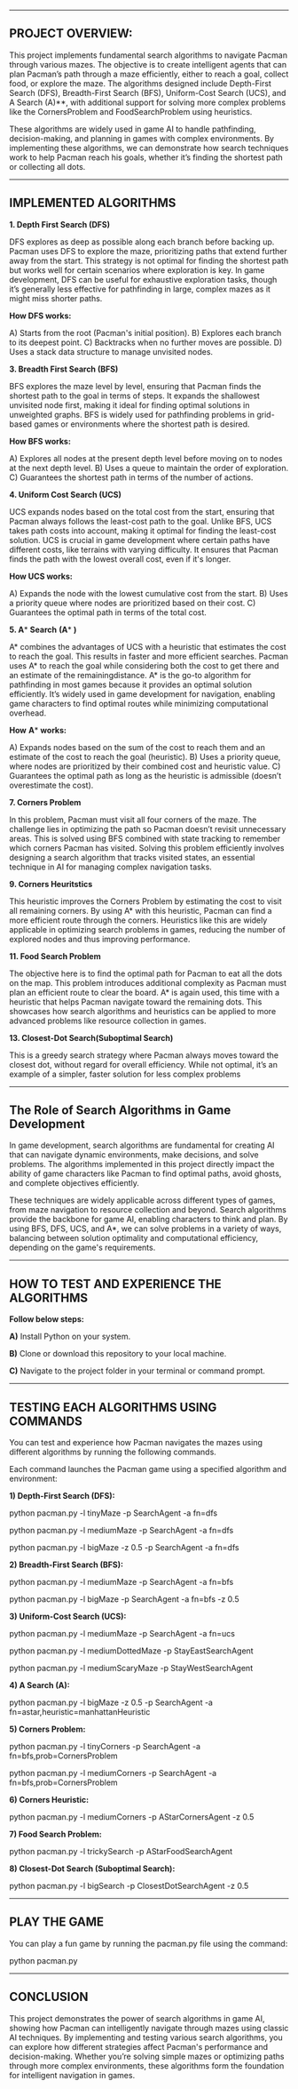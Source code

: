 ----------------------------------------------------------------------------------------------------------------------------------------------------------------------------------------------------------------------------------------------------------------------------
**PROJECT OVERVIEW:**
----------------------------------------------------------------------------------------------------------------------------------------------------------------------------------------------------------------------------------------------------------------------------
This project implements fundamental search algorithms to navigate Pacman through various mazes. The objective is to create intelligent agents that can plan Pacman’s path through a maze efficiently, either to reach a goal, collect food, or explore the maze. The algorithms designed include Depth-First Search (DFS), Breadth-First Search (BFS), Uniform-Cost Search (UCS), and A Search (A)**, with additional support for solving more complex problems like the CornersProblem and FoodSearchProblem using heuristics.

These algorithms are widely used in game AI to handle pathfinding, decision-making, and planning in games with complex environments. By implementing these algorithms, we can demonstrate how search techniques work to help Pacman reach his goals, whether it’s finding the shortest path or collecting all dots.

----------------------------------------------------------------------------------------------------------------------------------------------------------------------------------------------------------------------------------------------------------------------------
**IMPLEMENTED ALGORITHMS**
----------------------------------------------------------------------------------------------------------------------------------------------------------------------------------------------------------------------------------------------------------------------------

**1. Depth First Search (DFS)**

DFS explores as deep as possible along each branch before backing up. Pacman uses DFS to explore the maze, prioritizing paths that extend further away from the start. This strategy is not optimal for finding the shortest path but works well for certain scenarios where exploration is key.
In game development, DFS can be useful for exhaustive exploration tasks, though it’s generally less effective for pathfinding in large, complex mazes as it might miss shorter paths.

**How DFS works:**

A) Starts from the root (Pacman's initial position).
B) Explores each branch to its deepest point.
C) Backtracks when no further moves are possible.
D) Uses a stack data structure to manage unvisited nodes.
   
**3. Breadth First Search (BFS)**

BFS explores the maze level by level, ensuring that Pacman finds the shortest path to the goal in terms of steps. It expands the shallowest unvisited node first, making it ideal for finding optimal solutions in unweighted graphs.
BFS is widely used for pathfinding problems in grid-based games or environments where the shortest path is desired.

**How BFS works:**

A) Explores all nodes at the present depth level before moving on to nodes at the next depth level.
B) Uses a queue to maintain the order of exploration.
C) Guarantees the shortest path in terms of the number of actions.

**4. Uniform Cost Search (UCS)**

UCS expands nodes based on the total cost from the start, ensuring that Pacman always follows the least-cost path to the goal. Unlike BFS, UCS takes path costs into account, making it optimal for finding the least-cost solution.
UCS is crucial in game development where certain paths have different costs, like terrains with varying difficulty. It ensures that Pacman finds the path with the lowest overall cost, even if it's longer.

**How UCS works:**

A) Expands the node with the lowest cumulative cost from the start.
B) Uses a priority queue where nodes are prioritized based on their cost.
C) Guarantees the optimal path in terms of the total cost.

**5. A*** **Search** **(A*** **)**

A* combines the advantages of UCS with a heuristic that estimates the cost to reach the goal. This results in faster and more efficient searches. Pacman uses A* to reach the goal while considering both the cost to get there and an estimate of the remainingdistance.
A* is the go-to algorithm for pathfinding in most games because it provides an optimal solution efficiently. It’s widely used in game development for navigation, enabling game characters to find optimal routes while minimizing computational overhead.

**How** **A*** **works:**

A) Expands nodes based on the sum of the cost to reach them and an estimate of the cost to reach the goal (heuristic).
B) Uses a priority queue, where nodes are prioritized by their combined cost and heuristic value.
C) Guarantees the optimal path as long as the heuristic is admissible (doesn’t overestimate the cost).

**7. Corners Problem**

In this problem, Pacman must visit all four corners of the maze. The challenge lies in optimizing the path so Pacman doesn’t revisit unnecessary areas. This is solved using BFS combined with state tracking to remember which corners Pacman has visited.
Solving this problem efficiently involves designing a search algorithm that tracks visited states, an essential technique in AI for managing complex navigation tasks.

**9. Corners Heuritstics**

This heuristic improves the Corners Problem by estimating the cost to visit all remaining corners. By using A* with this heuristic, Pacman can find a more efficient route through the corners.
Heuristics like this are widely applicable in optimizing search problems in games, reducing the number of explored nodes and thus improving performance.

**11. Food Search Problem**

The objective here is to find the optimal path for Pacman to eat all the dots on the map. This problem introduces additional complexity as Pacman must plan an efficient route to clear the board. A* is again used, this time with a heuristic that helps Pacman navigate toward the remaining dots.
This showcases how search algorithms and heuristics can be applied to more advanced problems like resource collection in games.

**13. Closest-Dot Search(Suboptimal Search)**

This is a greedy search strategy where Pacman always moves toward the closest dot, without regard for overall efficiency. While not optimal, it’s an example of a simpler, faster solution for less complex problems

----------------------------------------------------------------------------------------------------------------------------------------------------------------------------------------------------------------------------------------------------------------------------
**The Role of Search Algorithms in Game Development**
----------------------------------------------------------------------------------------------------------------------------------------------------------------------------------------------------------------------------------------------------------------------------

In game development, search algorithms are fundamental for creating AI that can navigate dynamic environments, make decisions, and solve problems. The algorithms implemented in this project directly impact the ability of game characters like Pacman to find optimal paths, avoid ghosts, and complete objectives efficiently. 

These techniques are widely applicable across different types of games, from maze navigation to resource collection and beyond. Search algorithms provide the backbone for game AI, enabling characters to think and plan. By using BFS, DFS, UCS, and A*, we can solve problems in a variety of ways, balancing between solution optimality and computational efficiency, depending on the game's requirements.

----------------------------------------------------------------------------------------------------------------------------------------------------------------------------------------------------------------------------------------------------------------------------
**HOW TO TEST AND EXPERIENCE THE ALGORITHMS**
----------------------------------------------------------------------------------------------------------------------------------------------------------------------------------------------------------------------------------------------------------------------------

**Follow below steps:**

**A)** Install Python on your system.

**B)** Clone or download this repository to your local machine.

**C)** Navigate to the project folder in your terminal or command prompt.


----------------------------------------------------------------------------------------------------------------------------------------------------------------------------------------------------------------------------------------------------------------------------
**TESTING EACH ALGORITHMS USING COMMANDS**
----------------------------------------------------------------------------------------------------------------------------------------------------------------------------------------------------------------------------------------------------------------------------

You can test and experience how Pacman navigates the mazes using different algorithms by running the following commands. 

Each command launches the Pacman game using a specified algorithm and environment:

**1) Depth-First Search (DFS):**

python pacman.py -l tinyMaze -p SearchAgent -a fn=dfs

python pacman.py -l mediumMaze -p SearchAgent -a fn=dfs

python pacman.py -l bigMaze -z 0.5 -p SearchAgent -a fn=dfs

**2) Breadth-First Search (BFS):**

python pacman.py -l mediumMaze -p SearchAgent -a fn=bfs

python pacman.py -l bigMaze -p SearchAgent -a fn=bfs -z 0.5

**3) Uniform-Cost Search (UCS):**

python pacman.py -l mediumMaze -p SearchAgent -a fn=ucs

python pacman.py -l mediumDottedMaze -p StayEastSearchAgent

python pacman.py -l mediumScaryMaze -p StayWestSearchAgent

**4) A Search (A):**

python pacman.py -l bigMaze -z 0.5 -p SearchAgent -a fn=astar,heuristic=manhattanHeuristic

**5) Corners Problem:**

python pacman.py -l tinyCorners -p SearchAgent -a fn=bfs,prob=CornersProblem

python pacman.py -l mediumCorners -p SearchAgent -a fn=bfs,prob=CornersProblem

**6) Corners Heuristic:**

python pacman.py -l mediumCorners -p AStarCornersAgent -z 0.5

**7) Food Search Problem:**
   
python pacman.py -l trickySearch -p AStarFoodSearchAgent

**8) Closest-Dot Search (Suboptimal Search):**

python pacman.py -l bigSearch -p ClosestDotSearchAgent -z 0.5

----------------------------------------------------------------------------------------------------------------------------------------------------------------------------------------------------------------------------------------------------------------------------
**PLAY THE GAME**
----------------------------------------------------------------------------------------------------------------------------------------------------------------------------------------------------------------------------------------------------------------------------

You can play a fun game by running the pacman.py file using the command:

python pacman.py

----------------------------------------------------------------------------------------------------------------------------------------------------------------------------------------------------------------------------------------------------------------------------
**CONCLUSION**
----------------------------------------------------------------------------------------------------------------------------------------------------------------------------------------------------------------------------------------------------------------------------
This project demonstrates the power of search algorithms in game AI, showing how Pacman can intelligently navigate through mazes using classic AI techniques. By implementing and testing various search algorithms, you can explore how different strategies affect Pacman's performance and decision-making. Whether you’re solving simple mazes or optimizing paths through more complex environments, these algorithms form the foundation for intelligent navigation in games.
